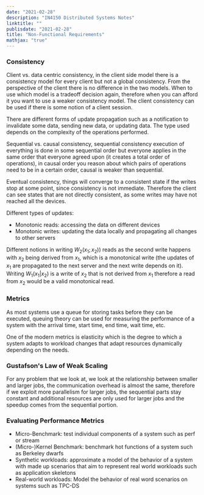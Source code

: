 ```yaml
---
date: "2021-02-28"
description: "IN4150 Distributed Systems Notes"
linktitle: ""
publisdate: "2021-02-28"
title: "Non-Functional Requirements"
mathjax: "true"
---
```


### Consistency

Client vs. data centric consistency, in the client side model there is a consistency model for every client but not a global consistency. From the perspective of the client there is no difference in the two models. When to use which model is a tradeoff decision again, therefore when you can afford it you want to use a weaker consistency model. The client consistency can be used if there is some notion of a client session.

There are different forms of update propagation such as a notification to invalidate some data, sending new data, or updating data. The type used depends on the complexity of the operations performed.

Sequential vs. causal consistency, sequential consistency execution of everything is done in some sequential order but everyone applies in the same order that everyone agreed upon (it creates a total order of operations), in causal order you reason about which pairs of operations need to be in a certain order, causal is weaker than sequential.

Eventual consistency, things will converge to a consistent state if the writes stop at some point, since consistency is not immediate. Therefore the client can see states that are not directly consistent, as some writes may have not reached all the devices.

Different types of updates:

- Monotonic reads: accessing the data on different devices
- Monotonic writes: updating the data locally and propagating all changes to other servers

Different notions in writing $W_2(x_1;x_2))$ reads as the second write happens with $x_2$ being derived from $x_1$, which is a monotonical write (the updates of $x_1$ are propagated to the next server and the next write depends on it). Writing $W_1(x_1|x_2)$ is a write of $x_2$ that is not derived from $x_1$ therefore a read from $x_2$ would be a valid monotonical read.

### Metrics

As most systems use a queue for storing tasks before they can be executed, queuing theory can be used for measuring the performance of a system with the arrival time, start time, end time, wait time, etc.

One of the modern metrics is elasticity which is the degree to which a system adapts to workload changes that adapt resources dynamically depending on the needs.

### Gustafson's Law of Weak Scaling

For any problem that we look at, we look at the relationship between smaller and larger jobs, the communication overhead is almost the same, therefore if we exploit more parallelism for larger jobs, the sequential parts stay constant and additional resources are only used for larger jobs and the speedup comes from the sequential portion.

### Evaluating Performance Metrics

- Micro-Benchmark: test individual components of a system such as perf or stream
- (Micro-)Kernel Benchmark: benchmark hot functions of a system such as Berkeley dwarfs
- Synthetic workloads: approximate a model of the behavior of a system with made up scenarios that aim to represent real world workloads such as application skeletons
- Real-world workloads: Model the behavior of real word scenarios on systems such as TPC-DS

